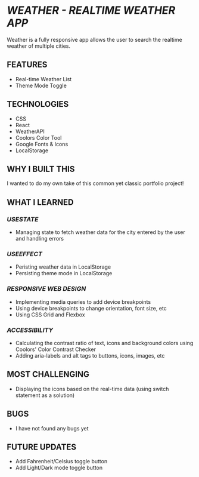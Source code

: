 # _WEATHER - REALTIME WEATHER APP_

Weather is a fully responsive app allows the user to search the realtime weather of multiple cities.

## FEATURES

- Real-time Weather List
- Theme Mode Toggle

## TECHNOLOGIES

- CSS
- React
- WeatherAPI
- Coolors Color Tool
- Google Fonts & Icons
- LocalStorage

## WHY I BUILT THIS

I wanted to do my own take of this common yet classic portfolio project!

## WHAT I LEARNED

### _USESTATE_

- Managing state to fetch weather data for the city entered by the user and handling errors

### _USEEFFECT_

- Peristing weather data in LocalStorage
- Persisting theme mode in LocalStorage

### _RESPONSIVE WEB DESIGN_

- Implementing media queries to add device breakpoints
- Using device breakpoints to change orientation, font size, etc
- Using CSS Grid and Flexbox

### _ACCESSIBILITY_

- Calculating the contrast ratio of text, icons and background colors using Coolors' Color Contrast Checker
- Adding aria-labels and alt tags to buttons, icons, images, etc

## MOST CHALLENGING

- Displaying the icons based on the real-time data (using switch statement as a solution)

## BUGS

- I have not found any bugs yet

## FUTURE UPDATES

- Add Fahrenheit/Celsius toggle button
- Add Light/Dark mode toggle button
